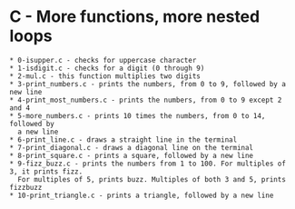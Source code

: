 # C - More functions, more nested loops

	* 0-isupper.c - checks for uppercase character
	* 1-isdigit.c - checks for a digit (0 through 9)
	* 2-mul.c - this function multiplies two digits
	* 3-print_numbers.c - prints the numbers, from 0 to 9, followed by a new line
	* 4-print_most_numbers.c - prints the numbers, from 0 to 9 except 2 and 4
	* 5-more_numbers.c - prints 10 times the numbers, from 0 to 14, followed by
	  a new line
	* 6-print_line.c - draws a straight line in the terminal
	* 7-print_diagonal.c - draws a diagonal line on the terminal
	* 8-print_square.c - prints a square, followed by a new line
	* 9-fizz_buzz.c - prints the numbers from 1 to 100. For multiples of 3, it prints fizz.
	  For multiples of 5, prints buzz. Multiples of both 3 and 5, prints fizzbuzz
	* 10-print_triangle.c - prints a triangle, followed by a new line
